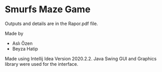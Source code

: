 # Smurfs Maze Game

Outputs and details are in the Rapor.pdf file.

Made by
* Aslı Özen
* Beyza Hatip

Made using Intellij Idea Version 2020.2.2. Java Swing GUI and Graphics library were used for the interface.
